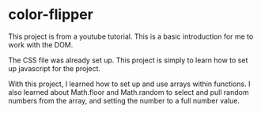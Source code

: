 # color-flipper

This project is from a youtube tutorial. This is a basic introduction for me to work with the DOM. 

The CSS file was already set up. This project is simply to learn how to set up javascript for the project.

With this project, I learned how to set up and use arrays within functions. I also learned about Math.floor and Math.random to select and pull random numbers from the array, and setting the number to a full number value.